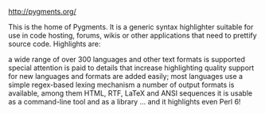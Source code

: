 http://pygments.org/

This is the home of Pygments. It is a generic syntax highlighter suitable for use in code hosting, forums, wikis or other applications that need to prettify source code. Highlights are:

a wide range of over 300 languages and other text formats is supported
special attention is paid to details that increase highlighting quality
support for new languages and formats are added easily; most languages use a simple regex-based lexing mechanism
a number of output formats is available, among them HTML, RTF, LaTeX and ANSI sequences
it is usable as a command-line tool and as a library
... and it highlights even Perl 6!
